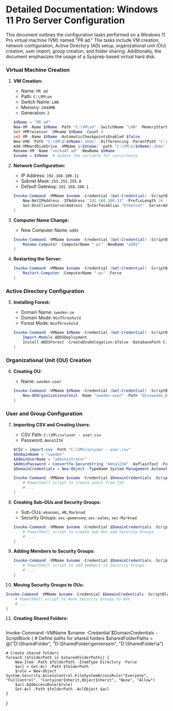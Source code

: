 # Detailed Documentation: Windows 11 Pro Server Configuration

This document outlines the configuration tasks performed on a Windows 11 Pro virtual machine (VM) named "PR ad." The tasks include VM creation, network configuration, Active Directory (AD) setup, organizational unit (OU) creation, user import, group creation, and folder sharing. Additionally, the document emphasizes the usage of a Sysprep-based virtual hard disk.

### Virtual Machine Creation

1. **VM Creation:**
   - Name: `PR ad`
   - Path: `C:\VM\vm`
   - Switch Name: `LAN`
   - Memory: `2048MB`
   - Generation: `2`

   ```powershell
   $VName = "PR ad"
   New-VM -Name $VName -Path "C:\VM\vm" -SwitchName "LAN" -MemoryStartupBytes 2048MB -Generation 2
   Set-VMProcessor -VMname $VName -Count 4
   set-VM -Name $VName -AutomaticCheckpointsEnabled $false
   New-VHD -Path "C:\VM\$($VName).vhdx" -Differencing -ParentPath 'C:\VM\vm temple\veck47 ad.vhdx'
   Add-VMHardDiskDrive -VMName $($Vname) -path "C:\VM\$($VName).vhdx"
   Rename-VM -Name "vecka47 ad" -NewName $VName
   $vname = $VName  # Update the variable for consistency
   ```

2. **Network Configuration:**
   - IP Address: `192.168.100.11`
   - Subnet Mask: `255.255.255.0`
   - Default Gateway: `192.168.100.1`

   ```powershell
   Invoke-Command -VMName $vname -Credential (Get-Credential) -ScriptBlock {
       New-NetIPAddress -IPAddress "192.168.100.11" -PrefixLength 24 -DefaultGateway "192.168.100.1" -InterfaceAlias "Ethernet"
       Set-DnsClientServerAddress -InterfaceAlias "Ethernet" -ServerAddresses "192.168.100.11"
   }
   ```

3. **Computer Name Change:**
   - New Computer Name: `ad01`

   ```powershell
   Invoke-Command -VMName $vname -Credential (Get-Credential) -ScriptBlock {
       Rename-Computer -ComputerName "-pc" -NewName "ad01"
   }
   ```

4. **Restarting the Server:**

   ```powershell
   Invoke-Command -VMName $vname -Credential (Get-Credential) -ScriptBlock {
       Restart-Computer -ComputerName "-pc" -Force
   }
   ```

### Active Directory Configuration

5. **Installing Forest:**
   - Domain Name: `sweden.se`
   - Domain Mode: `WinThreshold`
   - Forest Mode: `WinThreshold`

   ```powershell
   Invoke-Command -VMName $VName -Credential (Get-Credential) -ScriptBlock {
       Import-Module ADDSDeployment
       Install-ADDSForest -CreateDnsDelegation:$false -DatabasePath C:\Windows\NTDS -DomainName sweden.se -DomainMode WinThreshold -DomainNetbiosName MSTILE -ForestMode WinThreshold -InstallDns:$true -LogPath:C:\Windows\NTDS -NoRebootOnCompletion:$false -SysvolPath:C:\Windows\SYSVOL -Force:$true
   }
   ```

### Organizational Unit (OU) Creation

6. **Creating OU:**
   - Name: `sweden-user`

   ```powershell
   Invoke-Command -VMName $VName -Credential (Get-Credential) -ScriptBlock {
       New-ADOrganizationalUnit -Name "sweden-user" -Path "DC=sweden,DC=se"
   }
   ```

### User and Group Configuration

7. **Importing CSV and Creating Users:**
   - CSV Path: `C:\VM\csv\user - user.csv`
   - Password: `Amna1234`

   ```powershell
   $CSV = import-csv -Path "C:\VM\csv\user - user.csv"
   $DomainName = "sweden"
   $AdminUserName = "administrator"
   $AdminPassword = ConvertTo-SecureString "Amna1234" -AsPlainText -Force
   $DomainCredentials = New-Object -TypeName System.Management.Automation.PSCredential -ArgumentList $DomainName\$AdminUserName, $AdminPassword

   Invoke-Command -VMName $vname -Credential $DomainCredentials -ScriptBlock {
       # PowerShell script to create users from CSV
       # ...
   }
   ```

8. **Creating Sub-OUs and Security Groups:**
   - Sub-OUs: `ekonomi`, `HR`, `Marknad`
   - Security Groups: `sec-gemensem`, `sec-sales`, `sec-Marknad`

   ```powershell
   Invoke-Command -VMName $vname -Credential $DomainCredentials -ScriptBlock {
       # PowerShell script to create Sub-OUs and Security Groups
       # ...
   }
   ```

9. **Adding Members to Security Groups:**

   ```powershell
   Invoke-Command -VMName $vname -Credential $DomainCredentials -ScriptBlock {
       # PowerShell script to add members to Security Groups
       # ...
   }
   ```

10. **Moving Security Groups to OUs:**

   ```powershell
   Invoke-Command -VMName $vname -Credential $DomainCredentials -ScriptBlock {
       # PowerShell script to move Security Groups to OUs
       # ...
   }
   ```

11. **Creating Shared Folders:**
     ```powershell
Invoke-Command -VMName $vname -Credential $DomainCredentials -ScriptBlock {
    # Define paths for shared folders
    $sharedFolderPaths = @("D:\SharedFolder", "D:\SharedFolder\gemensem", "D:\SharedFolder\a")

    # Create shared folders
    foreach ($folderPath in $sharedFolderPaths) {
        New-Item -Path $folderPath -ItemType Directory -Force
        $acl = Get-Acl -Path $folderPath
        $rule = New-Object System.Security.AccessControl.FileSystemAccessRule("Everyone", "FullControl", "ContainerInherit,ObjectInherit", "None", "Allow")
        $acl.AddAccessRule($rule)
        Set-Acl -Path $folderPath -AclObject $acl
    }
}
 ```
